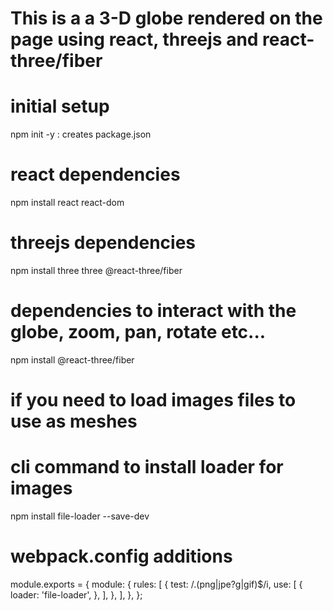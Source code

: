 #  This is a a 3-D globe rendered on the page using react, threejs and react-three/fiber

# initial setup

  npm init -y : creates package.json

# react dependencies
npm install react react-dom

# threejs dependencies
npm install three three @react-three/fiber

# dependencies to interact with the globe, zoom, pan, rotate etc...
npm install @react-three/fiber
# if you need to load images files to use as meshes

# cli command to install loader for images

 npm install file-loader --save-dev

# webpack.config additions

module.exports = {
  module: {
    rules: [
      {
        test: /\.(png|jpe?g|gif)$/i,
        use: [
          {
            loader: 'file-loader',
          },
        ],
      },
    ],
  },
};
